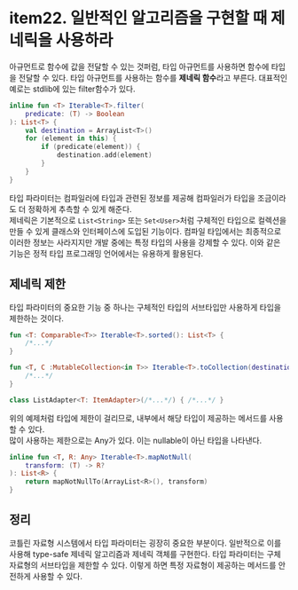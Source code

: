 # item22. 일반적인 알고리즘을 구현할 때 제네릭을 사용하라
아규먼트로 함수에 값을 전달할 수 있는 것퍼럼, 타입 아규먼트를 사용하면 함수에 타입을 전달할 수 있다.
타입 아규먼트를 사용하는 함수를 **제네릭 함수**라고 부른다. 대표적인 예로는 stdlib에 있는 filter함수가 있다.
```kotlin
inline fun <T> Iterable<T>.filter(
    predicate: (T) -> Boolean
): List<T> {
    val destination = ArrayList<T>()
    for (element in this) {
        if (predicate(element)) {
            destination.add(element)
        }
    }
}
```
타입 파라미터는 컴파일러에 타입과 관련된 정보를 제공해 컴파일러가 타입을 조금이라도 더 정확하게 추측할 수 있게 해준다.  
제네릭은 기본적으로 `List<String>` 또는 `Set<User>`처럼 구체적인 타입으로 컬렉션을 만들 수 있게 클래스와 인터페이스에 도입된 기능이다. 
컴파일 타입에서는 최종적으로 이러한 정보는 사라지지만 개발 중에는 특정 타입의 사용을 강제할 수 있다. 
이와 같은 기능은 정적 타입 프로그래밍 언어에서는 유용하게 활용된다.

## 제네릭 제한
타입 파라미터의 중요한 기능 중 하나는 구체적인 타입의 서브타입만 사용하게 타입을 제한하는 것이다. 
```kotlin
fun <T: Comparable<T>> Iterable<T>.sorted(): List<T> {
    /*...*/
}

fun <T, C :MutableCollection<in T>> Iterable<T>.toCollection(destination: C): C {
    /*...*/
}

class ListAdapter<T: ItemAdapter>(/*...*/) { /*...*/ }
```
위의 예제처럼 타입에 제한이 걸리므로, 내부에서 해당 타입이 제공하는 메서드를 사용할 수 있다.  
많이 사용하는 제한으로는 Any가 있다. 이는 nullable이 아닌 타입을 나타낸다.
```kotlin
inline fun <T, R: Any> Iterable<T>.mapNotNull(
    transform: (T) -> R?
): List<R> {
    return mapNotNullTo(ArrayList<R>(), transform)
}
```

## 정리
코틀린 자료형 시스템에서 타입 파라미터는 굉장히 중요한 부분이다. 일반적으로 이를 사용해 type-safe 제네릭 알고리즘과 제네릭 객체를 구현한다.
타입 파라미터는 구체 자료형의 서브타입을 제한할 수 있다. 이렇게 하면 특정 자료형이 제공하는 메서드를 안전하게 사용할 수 있다. 